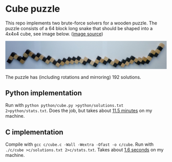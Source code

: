 # Cube puzzle

This repo implements two brute-force solvers for a wooden puzzle. The puzzle consists of a 64 block long snake that should be shaped into a 4x4x4 cube, see image below. ([image source](http://www.dr-karstens.de/snake.html))

![image](image.jpg)

The puzzle has (including rotations and mirroring) 192 solutions.

## Python implementation

Run with `python python/cube.py >python/solutions.txt 2>python/stats.txt`.
Does the job, but takes about [11.5 minutes](python/stats.txt) on my machine.

## C implementation

Compile with `gcc c/cube.c -Wall -Wextra -Ofast -o c/cube`.
Run with `./c/cube >c/solutions.txt 2>c/stats.txt`.
Takes about [1.6 seconds](c/stats.txt) on my machine.
